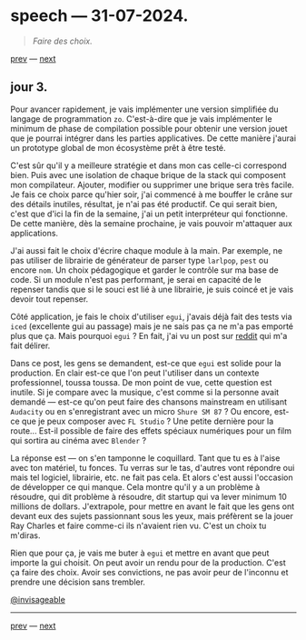 # speech — 31-07-2024.

> *Faire des choix.*

[prev](speech-30-07-2024.md) — [next](speech-01-08-2024.md)

## jour 3.

Pour avancer rapidement, je vais implémenter une version simplifiée du langage de programmation `zo`. C'est-à-dire que je vais implémenter le minimum de phase de compilation possible pour obtenir une version jouet que je pourrai intégrer dans les parties applicatives. De cette manière j'aurai un prototype global de mon écosystème prêt à être testé.

C'est sûr qu'il y a meilleure stratégie et dans mon cas celle-ci correspond bien. Puis avec une isolation de chaque brique de la stack qui composent mon compilateur. Ajouter, modifier ou supprimer une brique sera très facile. Je fais ce choix parce qu'hier soir, j'ai commencé à me bouffer le crâne sur des détails inutiles, résultat, je n'ai pas été productif. Ce qui serait bien, c'est que d'ici la fin de la semaine, j'ai un petit interpréteur qui fonctionne. De cette manière, dès la semaine prochaine, je vais pouvoir m'attaquer aux applications.

J'ai aussi fait le choix d'écrire chaque module à la main. Par exemple, ne pas utiliser de librairie de générateur de parser type `larlpop`, `pest` ou encore `nom`. Un choix pédagogique et garder le contrôle sur ma base de code. Si un module n'est pas performant, je serai en capacité de le repenser tandis que si le souci est lié à une librairie, je suis coincé et je vais devoir tout repenser.    

Côté application, je fais le choix d'utiliser `egui`, j'avais déjà fait des tests via `iced` (excellente gui au passage) mais je ne sais pas ça ne m'a pas emporté plus que ça. Mais pourquoi `egui` ? En fait, j'ai vu un post sur [reddit](https://www.reddit.com/r/rust/comments/1c69mrj/do_you_think_egui_is_ready_for_real_industry) qui m'a fait délirer.   

Dans ce post, les gens se demandent, est-ce que `egui` est solide pour la production. En clair est-ce que l'on peut l'utiliser dans un contexte professionnel, toussa toussa. De mon point de vue, cette question est inutile. Si je compare avec la musique, c'est comme si la personne avait demandé — est-ce qu'on peut faire des chansons mainstream en utilisant `Audacity` ou en s'enregistrant avec un micro `Shure SM 87` ? Ou encore, est-ce que je peux composer avec `FL Studio` ? Une petite dernière pour la route... Est-il possible de faire des effets spéciaux numériques pour un film qui sortira au cinéma avec `Blender` ?    

La réponse est — on s'en tamponne le coquillard. Tant que tu es à l'aise avec ton matériel, tu fonces. Tu verras sur le tas, d'autres vont répondre oui mais tel logiciel, librairie, etc. ne fait pas cela. Et alors c'est aussi l'occasion de développer ce qui manque. Cela montre qu'il y a un problème à résoudre, qui dit problème à résoudre, dit startup qui va lever minimum 10 millions de dollars. J'extrapole, pour mettre en avant le fait que les gens ont devant eux des sujets passionnant sous les yeux, mais préfèrent se la jouer Ray Charles et faire comme-ci ils n'avaient rien vu. C'est un choix tu m'diras.

Rien que pour ça, je vais me buter à `egui` et mettre en avant que peut importe la gui choisit. On peut avoir un rendu pour de la production. C'est ça faire des choix. Avoir ses convictions, ne pas avoir peur de l'inconnu et prendre une décision sans trembler.

[@invisageable](https://twitter.com/invisageable)

---

[prev](speech-30-07-2024.md) — [next](speech-01-08-2024.md)
